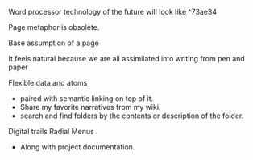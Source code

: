 Word processor technology of the future will look like ^73ae34

Page metaphor is obsolete.

Base assumption of a page

It feels natural because we are all assimilated into writing from pen and paper

Flexible data and atoms

-   paired with semantic linking on top of it. 
-   Share my favorite narratives from my wiki.
-   search and find folders by the contents or description of the folder.


Digital trails
Radial Menus
- Along with project documentation.